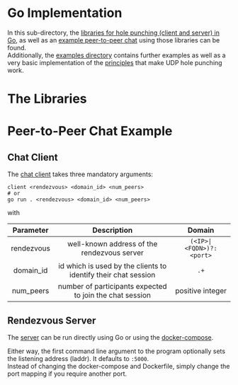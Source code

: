 # Go Implementation

In this sub-directory, the [libraries for hole punching (client and server) in Go](./pkg),
as well as an [example peer-to-peer chat](./cmd) using those libraries can be found.  
Additionally, the [examples directory](./examples) contains further examples as well as a very basic 
implementation of the [principles](./examples/concepts) that make UDP hole punching work. 

# The Libraries



# Peer-to-Peer Chat Example

## Chat Client

The [chat client](./cmd/client) takes three mandatory arguments:
```shell
client <rendezvous> <domain_id> <num_peers>
# or 
go run . <rendezvous> <domain_id> <num_peers>
```

with

| Parameter | Description | Domain |
|:---------:|:-----------:|:------:|
| rendezvous | well-known address of the rendezvous server | <code>(\<IP>&#124;\<FQDN>)?:\<port></code>  |  
| domain_id | id which is used by the clients to identify their chat session | `.+` |
| num_peers | number of participants expected to join the chat session | positive integer | 


## Rendezvous Server

The [server](./cmd/server) can be run directly using Go or using the [docker-compose](./deployments/docker-compose.dev.yml).

Either way, the first command line argument to the program optionally sets the listening address (laddr). 
It defaults to `:5000`.  
Instead of changing the docker-compose and Dockerfile, simply change the port mapping if you require another port.  
